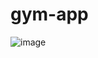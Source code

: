 # gym-app
![image](https://github.com/user-attachments/assets/494b51d9-2ebe-4822-9338-1cc40af47cbd)
